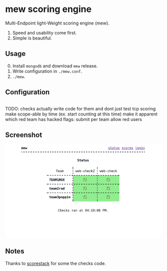 mew scoring engine
==================

Multi-Endpoint light-Weight scoring engine (mew).

1. Speed and usability come first.
2. Simple is beautiful.

Usage
-----

0. Install `mongodb` and download `mew` release.
1. Write configuration in `./mew.conf`.
2. `./mew`.

Configuration
-------------

```toml
```

TODO:
    checks
        actually write code for them and dont just test tcp
    scoring
        make scope-able by time (ex. start counting at this time)
        make it apparent which red team has hacked
    flags:
        submit per team
        allow red users



Screenshot
-----------

![Main Status Page](screenshots/status.png)


Notes
-----------
Thanks to [scorestack](https://github.com/scorestack/scorestack/) for some the checks code.
